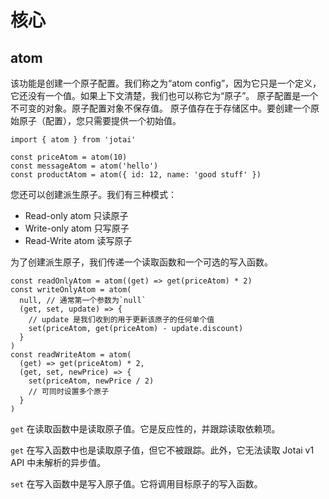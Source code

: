 # 核心

## atom<div id="Atom"/>

该功能是创建一个原子配置。我们称之为“atom config”，因为它只是一个定义，它还没有一个值。如果上下文清楚，我们也可以称它为“原子”。
原子配置是一个不可变的对象。原子配置对象不保存值。
原子值存在于存储区中。要创建一个原始原子（配置），您只需要提供一个初始值。
```
import { atom } from 'jotai'

const priceAtom = atom(10)
const messageAtom = atom('hello')
const productAtom = atom({ id: 12, name: 'good stuff' })
```

您还可以创建派生原子。我们有三种模式：

- Read-only atom 只读原子 
- Write-only atom 只写原子 
- Read-Write atom 读写原子
   
为了创建派生原子，我们传递一个读取函数和一个可选的写入函数。

```
const readOnlyAtom = atom((get) => get(priceAtom) * 2)
const writeOnlyAtom = atom(
  null, // 通常第一个参数为`null`
  (get, set, update) => {
    // update 是我们收到的用于更新该原子的任何单个值
    set(priceAtom, get(priceAtom) - update.discount)
  }
)
const readWriteAtom = atom(
  (get) => get(priceAtom) * 2,
  (get, set, newPrice) => {
    set(priceAtom, newPrice / 2)
    // 可同时设置多个原子
  }
)

```

`get` 在读取函数中是读取原子值。它是反应性的，并跟踪读取依赖项。

`get` 在写入函数中也是读取原子值，但它不被跟踪。此外，它无法读取 Jotai v1 API 中未解析的异步值。

`set` 在写入函数中是写入原子值。它将调用目标原子的写入函数。


